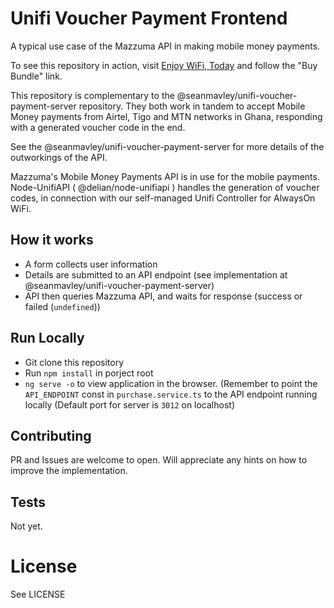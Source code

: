 # Unifi Voucher Payment Frontend

A typical use case of the Mazzuma API in making mobile money payments. 

To see this repository in action, visit [Enjoy WiFi, Today]('https://enjoywifi.today') and follow the "Buy Bundle" link.

This repository is complementary to the @seanmavley/unifi-voucher-payment-server repository. They both work in tandem to accept Mobile Money payments from Airtel, Tigo and MTN networks in Ghana, responding with a generated voucher code in the end.

See the @seanmavley/unifi-voucher-payment-server for more details of the outworkings of the API.

Mazzuma's Mobile Money Payments API is in use for the mobile payments. Node-UnifiAPI ( @delian/node-unifiapi ) handles the generation of voucher codes, in connection with our self-managed Unifi Controller for AlwaysOn WiFi.

## How it works

 - A form collects user information
 - Details are submitted to an API endpoint (see implementation at @seanmavley/unifi-voucher-payment-server)
 - API then queries Mazzuma API, and waits for response (success or failed (`undefined`))
 
## Run Locally

 - Git clone this repository
 - Run `npm install` in porject root
 - `ng serve -o` to view application in the browser. (Remember to point the `API_ENDPOINT` const in `purchase.service.ts` to the API endpoint running locally (Default port for server is `3012` on localhost)
 
## Contributing

PR and Issues are welcome to open. Will appreciate any hints on how to improve the implementation.

## Tests
Not yet.
 
# License

See LICENSE
